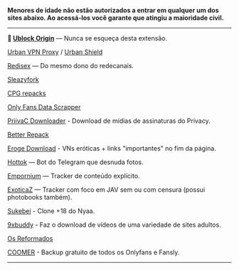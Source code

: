 **Menores de idade não estão autorizados a entrar em qualquer um dos sites abaixo.
Ao acessá-los você garante que atingiu a maioridade civil.**

---

**🌟 [**Ublock Origin**](https://github.com/gorhill/uBlock)** — Nunca se esqueça desta extensão.

[Urban VPN Proxy](https://www.urban-vpn.com/free-products/free-browser-extension/) / [Urban Shield](https://addons.mozilla.org/pt-BR/firefox/addon/urban-shield/)

[Redisex](https://redisex.club) — Do mesmo dono do redecanais.

[Sleazyfork](https://sleazyfork.org)

[CPG repacks](https://cpgrepacks.site/)

[Only Fans Data Scrapper](https://github.com/DIGITALCRIMINAL/OnlyFans)

[PriivaC Downloader](https://t.me/tgDownPrivacyBot) - Download de mídias de assinaturas do Privacy.

[Better Repack](https://dl.betterrepack.com/)

[Eroge Download](https://erogedownload.com/) - VNs eróticas + links "importantes" no fim da página.

[Hottok](https://t.me/hottoknowbot) — Bot do Telegram que desnuda fotos.

[Empornium](https://empornium.is/) — Tracker de conteúdo explícito.

[ExoticaZ](https://exoticaz.to/) — Tracker com foco em JAV sem ou com censura (possui photobooks também).

[Sukebei](https://sukebei.nyaa.si/) - Clone +18 do Nyaa.

[9xbuddy](https://9xbuddy.com/pt) - Faz o download de vídeos de uma variedade de sites adultos.

[Os Reformados](https://osreformados.com/)

[COOMER](https://coomer.su/) - Backup gratuito de todos os Onlyfans e Fansly.

---
